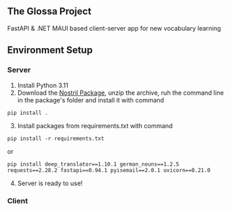 ## The  Glossa Project
FastAPI &amp; .NET MAUI based client-server app for new vocabulary learning 


## Environment Setup

### Server

1) Install Python 3.11
2) Download the [Nostril Package](https://data.caltech.edu/records/5ckr1-g7m46), unzip the archive, ruh the command line in the package's folder and install it with command

```pip install .```

3) Install packages from requirements.txt with command

```
pip install -r requirements.txt
```

or 

```
pip install deep_translator==1.10.1 german_nouns==1.2.5 requests==2.28.2 fastapi==0.94.1 pyisemail==2.0.1 uvicorn==0.21.0
```

4) Server is ready to use!

### Client

